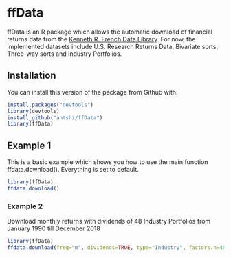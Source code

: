 
# ffData

<!-- badges: start -->
<!-- badges: end -->

ffData is an R package which allows the automatic download of financial returns data from the [Kenneth R. French Data Library](https://mba.tuck.dartmouth.edu/pages/faculty/ken.french/data_library.html). For now, the implemented datasets include U.S. Research Returns Data, Bivariate sorts, Three-way sorts and Industry Portfolios. 

## Installation

You can install this version of the package from Github with:

``` r
install.packages("devtools")
library(devtools)
install_github("antshi/ffData")
library(ffData)
```

## Example 1

This is a basic example which shows you how to use the main function ffdata.download(). Everything is set to default.

``` r
library(ffData)
ffdata.download()
```
### Example 2

Download monthly returns with dividends of 48 Industry Portfolios from January 1990 till December 2018

```r
library(ffData)
ffdata.download(freq="m", dividends=TRUE, type="Industry", factors.n=48, start="199001", end="201812")
```
